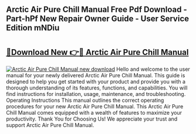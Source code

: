 ## Arctic Air Pure Chill Manual Free Pdf Download - Part-hPf New Repair Owner Guide - User Service Edition mNDiu

# <h2><a href="http://bc40604.oget.top/?id=Arctic+Air+Pure+Chill+Manual">🔗Download New 👉🔴 Arctic Air Pure Chill Manual</a></h2>

[![Arctic Air Pure Chill Manual new download](https://i.imgur.com/5g1atiW.png)](http://bc40604.oget.top/?id=Arctic+Air+Pure+Chill+Manual)
Hello and welcome to the user manual for your newly delivered Arctic Air Pure Chill Manual. This guide is designed to help you get started with your product and provide you with a thorough understanding of its features, functions, and capabilities. You will find instructions for installation, usage, maintenance, and troubleshooting. Operating Instructions This manual outlines the correct operating procedures for your new Arctic Air Pure Chill Manual. This Arctic Air Pure Chill Manual comes equipped with a wealth of features to maximize your productivity. Thank You for Choosing Us! We appreciate your trust and support Arctic Air Pure Chill Manual.
